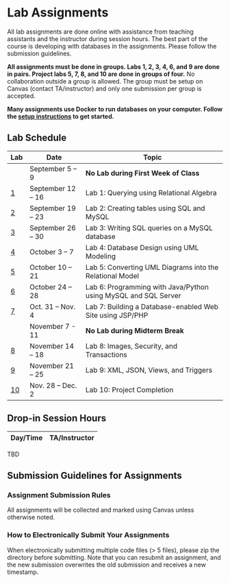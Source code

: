 # Lab Assignments

All lab assignments are done online with assistance from teaching assistants and the instructor during session hours. The best part of the course is developing with databases in the assignments. Please follow the submission guidelines.

**All assignments must be done in groups. Labs 1, 2, 3, 4, 6, and 9 are done in pairs. Project labs 5, 7, 8, and 10 are done in groups of four.** No collaboration outside a group is allowed. The group must be setup on Canvas (contact TA/instructor) and only one submission per group is accepted.

**Many assignments use Docker to run databases on your computer. Follow the [setup instructions](setup) to get started.**

## Lab Schedule

|  Lab  |  Date  |  Topic  |
|----|------|-------|
|  | September 5 – 9 |	**No Lab during First Week of Class** |
| [1](lab1) | September 12 – 16 | Lab 1: Querying using Relational Algebra |
| [2](lab2) | September 19 – 23 | Lab 2: Creating tables using SQL and MySQL |
| [3](lab3) | September 26 – 30 | Lab 3: Writing SQL queries on a MySQL database |
| [4](lab4) | October 3 – 7 | Lab 4: Database Design using UML Modeling |
| [5](lab5) | October 10 – 21 |Lab 5: Converting UML Diagrams into the Relational Model |
| [6](lab6) | October 24 – 28 | Lab 6: Programming with Java/Python using MySQL and SQL Server |
| [7](lab7) | Oct. 31 – Nov. 4 | Lab 7: Building a Database-enabled Web Site using JSP/PHP |
|  | November 7 - 11 |	**No Lab during Midterm Break** |
| [8](lab8) | November 14 – 18 | Lab 8: Images, Security, and Transactions |
| [9](lab9) | November 21 – 25 | Lab 9: XML, JSON, Views, and Triggers |
| [10](lab10) | Nov. 28 – Dec. 2 | Lab 10: Project Completion |

## Drop-in Session Hours
| Day/Time |  TA/Instructor |
|----------|----------------|
TBD
<!--
| Monday 4 to 6 pm | Devon |
| Tuesday 9 to 11 am | Devon |
| Thursday 3 to 5 pm | Reece |
| Friday 9:30 to 11:30 am | Dr. Ramon Lawrence |
| Friday 1 to 5 pm | David |
-->

## Submission Guidelines for Assignments

### Assignment Submission Rules
All assignments will be collected and marked using Canvas unless otherwise noted.

### How to Electronically Submit Your Assignments
When electronically submitting multiple code files (> 5 files), please zip the directory before submitting.
Note that you can resubmit an assignment, and the new submission overwrites the old submission and receives a new timestamp.
